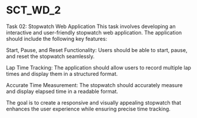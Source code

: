 # SCT_WD_2
Task 02: Stopwatch Web Application
This task involves developing an interactive and user-friendly stopwatch web application. The application should include the following key features:

Start, Pause, and Reset Functionality: Users should be able to start, pause, and reset the stopwatch seamlessly.

Lap Time Tracking: The application should allow users to record multiple lap times and display them in a structured format.

Accurate Time Measurement: The stopwatch should accurately measure and display elapsed time in a readable format.

The goal is to create a responsive and visually appealing stopwatch that enhances the user experience while ensuring precise time tracking.
